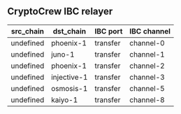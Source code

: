 ## CryptoCrew IBC relayer

| src_chain | dst_chain | IBC port | IBC channel |
| --------------- | --------------- | ------------ | -------------- |
| undefined | phoenix-1 | transfer | channel-0 |
| undefined | juno-1 | transfer | channel-1 |
| undefined | phoenix-1 | transfer | channel-2 |
| undefined | injective-1 | transfer | channel-3 |
| undefined | osmosis-1 | transfer | channel-5 |
| undefined | kaiyo-1 | transfer | channel-8 |